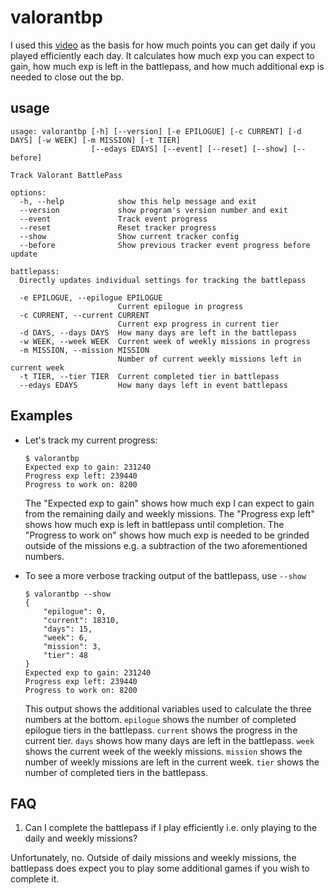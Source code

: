 # valorantbp

I used this [video](https://www.youtube.com/watch?v=tM7Gv22yr-0) as the basis for how much points you can get daily if you played efficiently each day.
It calculates how much exp you can expect to gain, how much exp is left in the battlepass, and how much additional exp is needed to close out the bp.

## usage

```text
usage: valorantbp [-h] [--version] [-e EPILOGUE] [-c CURRENT] [-d DAYS] [-w WEEK] [-m MISSION] [-t TIER]
                  [--edays EDAYS] [--event] [--reset] [--show] [--before]

Track Valorant BattlePass

options:
  -h, --help            show this help message and exit
  --version             show program's version number and exit
  --event               Track event progress
  --reset               Reset tracker progress
  --show                Show current tracker config
  --before              Show previous tracker event progress before update

battlepass:
  Directly updates individual settings for tracking the battlepass

  -e EPILOGUE, --epilogue EPILOGUE
                        Current epilogue in progress
  -c CURRENT, --current CURRENT
                        Current exp progress in current tier
  -d DAYS, --days DAYS  How many days are left in the battlepass
  -w WEEK, --week WEEK  Current week of weekly missions in progress
  -m MISSION, --mission MISSION
                        Number of current weekly missions left in current week
  -t TIER, --tier TIER  Current completed tier in battlepass
  --edays EDAYS         How many days left in event battlepass
 ```

## Examples

- Let's track my current progress:

    ```console
    $ valorantbp
    Expected exp to gain: 231240
    Progress exp left: 239440
    Progress to work on: 8200
    ```

    The "Expected exp to gain" shows how much exp I can expect to gain from the remaining daily and weekly missions.
    The "Progress exp left" shows how much exp is left in battlepass until completion.
    The "Progress to work on" shows how much exp is needed to be grinded outside of the missions e.g. a subtraction of the two aforementioned numbers.

- To see a more verbose tracking output of the battlepass, use `--show`

    ```console
    $ valorantbp --show
    {
        "epilogue": 0,
        "current": 18310,
        "days": 15,
        "week": 6,
        "mission": 3,
        "tier": 48
    }
    Expected exp to gain: 231240
    Progress exp left: 239440
    Progress to work on: 8200
    ```

    This output shows the additional variables used to calculate the three numbers at the bottom.
    `epilogue` shows the number of completed epilogue tiers in the battlepass.
    `current` shows the progress in the current tier.
    `days` shows how many days are left in the battlepass.
    `week` shows the current week of the weekly missions.
    `mission` shows the number of weekly missions are left in the current week.
    `tier` shows the number of completed tiers in the battlepass.

## FAQ

1. Can I complete the battlepass if I play efficiently i.e. only playing to the daily and weekly missions?

Unfortunately, no. Outside of daily missions and weekly missions, the battlepass does expect you to play some additional games if you wish to complete it.
